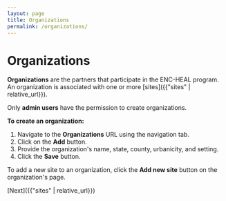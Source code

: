 ```yaml
---
layout: page
title: Organizations
permalink: /organizations/
---
```


# Organizations

**Organizations** are the partners that participate in the ENC-HEAL program. An organization is associated with one or more [sites]({{"sites" | relative_url}}).

Only **admin users** have the permission to create organizations.

**To create an organization:**

1. Navigate to the **Organizations** URL using the navigation tab.
2. Click on the **Add** button.
3. Provide the organization's name, state, county, urbanicity, and setting.
4. Click the **Save** button.

To add a new site to an organization, click the **Add new site** button on the organization's page.

[Next]({{"sites" | relative_url}})
